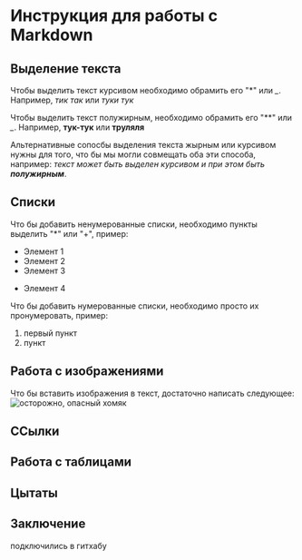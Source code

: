 # Инструкция для работы с Markdown

## Выделение текста

Чтобы выделить текст курсивом необходимо обрамить его "*" или *_*. Например, *тик так* или _туки тук_

Чтобы выделить текст полужирным, необходимо обрамить его "**" или *_*. Например, **тук-тук** или __труляля__

Альтернативные сопосбы выделения текста жырным или курсивом нужны для того, что бы мы могли совмещать оба эти способа, например: _текст может быть выделен курсивом и при этом быть **полужирным**_.

## Списки

Что бы добавить ненумерованные списки, необходимо пункты выделить "*" или "+", пример:
* Элемент 1
* Элемент 2
* Элемент 3
+ Элемент 4

Что бы добавить нумерованные списки, необходимо просто их  пронумеровать, пример:
1. первый пункт
2. пункт 

## Работа с изображениями

Что бы вставить изображения в текст, достаточно написать следующее:
![осторожно, опасный хомяк](homster.jpg)
## ССылки
 
## Работа с таблицами

## Цытаты

## Заключение
подключились в гитхабу
